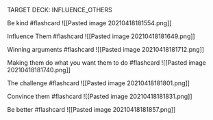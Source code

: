 TARGET DECK: INFLUENCE_OTHERS 

Be kind #flashcard 
![[Pasted image 20210418181554.png]]
<!--ID: 1618784163349-->

Influence Them #flashcard 
![[Pasted image 20210418181649.png]]
<!--ID: 1618784212323-->

Winning arguments #flashcard 
![[Pasted image 20210418181712.png]]
<!--ID: 1618784234521-->

Making them do what you want them to do #flashcard 
![[Pasted image 20210418181740.png]]
<!--ID: 1618784262721-->

The challenge #flashcard 
![[Pasted image 20210418181801.png]]
<!--ID: 1618784284343-->


Convince them #flashcard 
![[Pasted image 20210418181831.png]]
<!--ID: 1618784314422-->


Be better #flashcard 
![[Pasted image 20210418181857.png]]
<!--ID: 1618784339718-->
